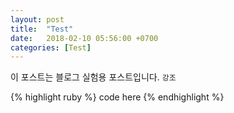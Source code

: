 ```yaml
---
layout: post
title:  "Test"
date:   2018-02-10 05:56:00 +0700
categories: [Test]
---
```


이 포스트는 블로그 실험용 포스트입니다. `강조` 

{% highlight ruby %}
code here
{% endhighlight %}
